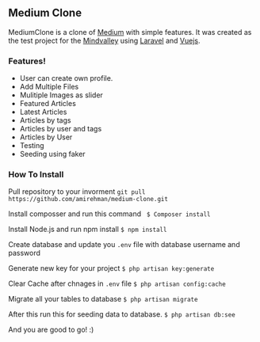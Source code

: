 ## Medium Clone

MediumClone is a clone of [Medium](https://medium.com) with simple features. It was created as the test project for the [Mindvalley](https://www.mindvalley.com/) using [Laravel](https://laravel.com) and [Vuejs](https://vuejs.org).

### Features!
  - User can create own profile.
  - Add Multiple Files
  - Mulitiple Images as slider
  - Featured Articles
  - Latest Articles
  - Articles by tags
  - Articles by user and tags
  - Articles by User
  - Testing
  - Seeding using faker

### How To Install

Pull repository to your invorment ``` git pull https://github.com/amirehman/medium-clone.git ```

Install composser and run this command
```  $ Composer install ```

Install Node.js and run npm install
``` $ npm install ```

Create database and update you ` .env ` file with database username and password

Generate new key for your project
```$ php artisan key:generate ```

Clear Cache after chnages in `.env` file
```$ php artisan config:cache ```

Migrate all your tables to database
```$ php artisan migrate ```

After this run this for seeding data to database.
```$ php artisan db:see ```

And you are good to go! :)